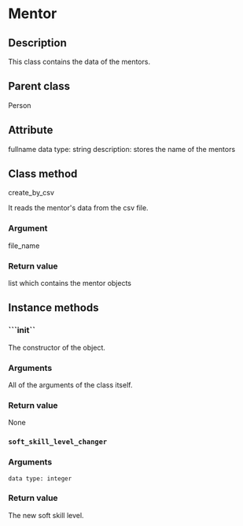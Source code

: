 # Mentor

## Description
This class contains the data of the mentors.

## Parent class
Person

## Attribute
fullname
    data type: string
    description: stores the name of the mentors
    
## Class method
create_by_csv

It reads the mentor's data from the csv file.

### Argument
file_name

### Return value
list which contains the mentor objects

## Instance methods

### ```__init__``
The constructor of the object.

### Arguments
All of the arguments of the class itself.

### Return value
None

### ```soft_skill_level_changer```

### Arguments
    data type: integer
    
### Return value
The new soft skill level. 